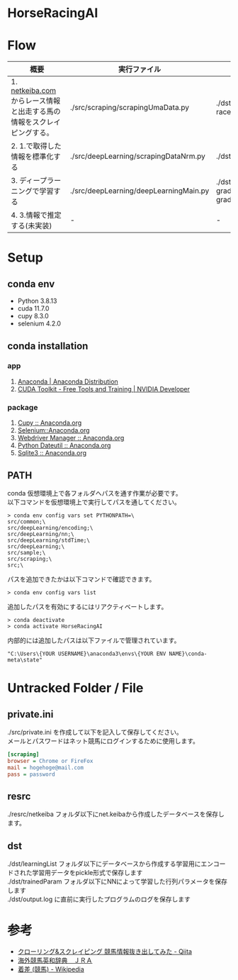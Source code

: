 # HorseRacingAI

# Flow
|概要| 実行ファイル | 出力ファイル   |
| ---- | ---- |---- |
|1. [netkeiba.com](https://www.netkeiba.com/)　からレース情報と出走する馬の情報をスクレイピングする。|./src/scraping/scrapingUmaData.py	|./dst/scrapingResult/raceGradedb.pickle, racedb.pickle, horsedb.pickle|
|2. 1.で取得した情報を標準化する|./src/deepLearning/scrapingDataNrm.py|./dst/learningList/t.pickle, x.pickle|
|3. ディープラーニングで学習する|./src/deepLearning/deepLearningMain.py|./dst/trainedParam/gradientb1.txt, gradientb2.txt, gradientW1.txt, gradientW2.txt|
|4. 3.情報で推定する(未実装)|-| - |

# Setup

## conda env
* Python 3.8.13
* cuda 11.7.0
* cupy 8.3.0
* selenium 4.2.0

## conda installation
### app
1. [Anaconda | Anaconda Distribution](https://www.anaconda.com/products/distribution)
2. [CUDA Toolkit - Free Tools and Training | NVIDIA Developer](https://developer.nvidia.com/cuda-toolkit)

### package
1. [Cupy :: Anaconda.org](https://anaconda.org/anaconda/cupy)
2. [Selenium::Anaconda.org](https://anaconda.org/conda-forge/selenium)
3. [Webdriver Manager :: Anaconda.org](https://anaconda.org/conda-forge/webdriver-manager)
4. [Python Dateutil :: Anaconda.org](https://anaconda.org/conda-forge/python-dateutil)
5. [Sqlite3 :: Anaconda.org](https://anaconda.org/blaze/sqlite3)

## PATH
conda 仮想環境上で各フォルダへパスを通す作業が必要です。  
以下コマンドを仮想環境上で実行してパスを通してください。

```bash:
> conda env config vars set PYTHONPATH=\
src/common;\
src/deepLearning/encoding;\
src/deepLearning/nn;\
src/deepLearning/stdTime;\
src/deepLearning;\
src/sample;\
src/scraping;\
src;\
```

パスを追加できたかは以下コマンドで確認できます。
```bash:
> conda env config vars list
```

追加したパスを有効にするにはリアクティベートします。
```bash:
> conda deactivate
> conda activate HorseRacingAI 
```

内部的には追加したパスは以下ファイルで管理されています。
```bash:
"C:\Users\{YOUR USERNAME}\anaconda3\envs\{YOUR ENV NAME}\conda-meta\state"
```

# Untracked Folder / File

## private.ini
./src/private.ini を作成して以下を記入して保存してください。  
メールとパスワードはネット競馬にログインするために使用します。

```txt:whatprivate.ini
[scraping]
browser = Chrome or FireFox
mail = hogehoge@mail.com
pass = password
```
## resrc
./resrc/netkeiba フォルダ以下にnet.keibaから作成したデータベースを保存します。  

## dst
./dst/learningList フォルダ以下にデータベースから作成する学習用にエンコードされた学習用データをpickle形式で保存します  
./dst/trainedParam フォルダ以下にNNによって学習した行列パラメータを保存します  
./dst/output.log に直前に実行したプログラムのログを保存します

# 参考
- [クローリング&スクレイピング 競馬情報抜き出してみた - Qiita](https://qiita.com/penguinz222/items/6a30d026ede2e822e245)
- [海外競馬英和辞典　ＪＲＡ](https://www.jra.go.jp/keiba/overseas/yougo/index.html)
- [着差 (競馬) - Wikipedia](https://ja.wikipedia.org/wiki/%E7%9D%80%E5%B7%AE_(%E7%AB%B6%E9%A6%AC)#:~:text=%E7%AB%B6%E9%A6%AC%E3%81%AE%E7%AB%B6%E8%B5%B0%E3%81%AB%E3%81%8A%E3%81%91%E3%82%8B%E7%9D%80,%E7%AB%B6%E8%B5%B0%E3%81%A7%E3%81%AF%E7%94%A8%E3%81%84%E3%82%89%E3%82%8C%E3%81%AA%E3%81%84%E3%80%82)
